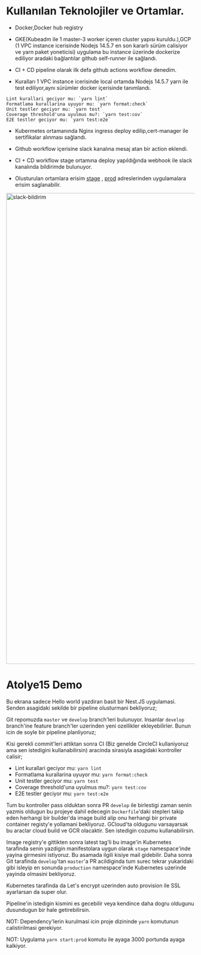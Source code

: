 
# Kullanılan Teknolojiler ve Ortamlar.

- Docker,Docker hub registry
- GKE(Kubeadm ile 1 master-3 worker içeren cluster yapısı kuruldu.),GCP (1 VPC instance icerisinde Nodejs 14.5.7 en son kararlı sürüm calisiyor ve yarn paket yoneticisi)  uygulama bu instance üzerinde dockerize ediliyor aradaki bağlantılar github self-runner ile sağlandı. 
- CI + CD pipeline olarak ilk defa github actions workflow denedim. 

- Kuralları 1 VPC instance icerisinde local ortamda Nodejs 14.5.7 yarn ile test ediliyor,aynı sürümler docker içerisinde tanımlandı. 
 
 ```
 Lint kurallari geciyor mu: `yarn lint`
 Formatlama kurallarina uyuyor mu: `yarn format:check`
 Unit testler geciyor mu: `yarn test`
 Coverage threshold'una uyulmus mu?: `yarn test:cov`
 E2E testler geciyor mu: `yarn test:e2e`
 ```

- Kubermetes ortamanında Nginx ingress deploy edilip,cert-manager ile sertifikalar alınması sağlandı.

- Github workflow içerisine slack kanalına mesaj atan bir action eklendi.

- CI + CD workflow stage ortamına deploy yapıldığında webhook ile slack kanalında bildirimde bulunuyor.

* Olusturulan ortamlara erisim [stage](https://stg.atolye.ozdernek.dev)  , [prod](https://prod.atolye.ozdernek.dev) adreslerinden uygulamalara erisim saglanabilir.


<img width="1259" alt="slack-bildirim" src="https://user-images.githubusercontent.com/30561237/130888308-1b729869-2cb7-4cfd-b2e8-c96a8dda670c.png">






# Atolye15 Demo

Bu ekrana sadece Hello world yazdiran basit bir Nest.JS uygulamasi. Senden asagidaki sekilde bir pipeline olusturmani bekliyoruz;

Git repomuzda `master` ve `develop` branch'leri bulunuyor. Insanlar `develop` branch'ine feature branch'ler uzerinden yeni ozellikler ekleyebilirler. Bunun icin de soyle bir pipeline planliyoruz;

Kisi gerekli commit'leri attiktan sonra CI (Biz genelde CircleCI kullaniyoruz ama sen istedigini kullanabilirsin) aracinda sirasiyla asagidaki kontroller calisir;

- Lint kurallari geciyor mu: `yarn lint`
- Formatlama kurallarina uyuyor mu: `yarn format:check`
- Unit testler geciyor mu: `yarn test`
- Coverage threshold'una uyulmus mu?: `yarn test:cov`
- E2E testler geciyor mu: `yarn test:e2e`

Tum bu kontroller pass olduktan sonra PR `develop` ile birlestigi zaman senin yazmis oldugun bu projeye dahil edecegin `Dockerfile`'daki stepleri takip eden herhangi bir builder'da image build alip onu herhangi bir private container registy'e yollamani bekliyoruz. GCloud'ta oldugunu varsayarsak bu araclar cloud build ve GCR olacaktir. Sen istedigin cozumu kullanabilirsin.

Image registry'e gittikten sonra latest tag'li bu image'in Kubernetes tarafinda senin yazdigin manifestolara uygun olarak `stage` namespace'inde yayina girmesini istiyoruz. Bu asamada ilgili kisiye mail gidebilir. Daha sonra Git tarafinda `develop`'tan `master`'a PR acildiginda tum surec tekrar yukaridaki gibi isleyip en sonunda `production` namespace'inde Kubernetes uzerinde yayinda olmasini bekliyoruz.

Kubernetes tarafinda da Let's encrypt uzerinden auto provision ile SSL ayarlarsan da super olur.

Pipeline'in istedigin kismini es gecebilir veya kendince daha dogru oldugunu dusundugun bir hale getirebilirsin.

NOT: Dependency'lerin kurulmasi icin proje dizininde `yarn` komutunun calistirilmasi gerekiyor.

NOT: Uygulama `yarn start:prod` komutu ile ayaga 3000 portunda ayaga kalkiyor.



 
